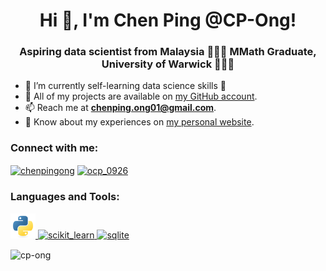 <h1 align="center">Hi 👋, I'm Chen Ping @CP-Ong!</h1>
<h3 align="center">Aspiring data scientist from Malaysia 🧑🏻‍💻 MMath Graduate, University of Warwick 🧑🏻‍🎓</h3>

- 🌱 I’m currently self-learning data science skills 🎯
- 📁 All of my projects are available on [my GitHub account](https://github.com/CP-Ong).
- 📫 Reach me at **chenping.ong01@gmail.com**.
- 📄 Know about my experiences on [my personal website](https://ocp0926.wixsite.com/lucasongchenping).

<h3 align="left">Connect with me:</h3>
<p align="left">
<a href="https://linkedin.com/in/chenpingong" target="blank"><img align="center" src="https://raw.githubusercontent.com/rahuldkjain/github-profile-readme-generator/master/src/images/icons/Social/linked-in-alt.svg" alt="chenpingong" height="30" width="40" /></a>
<a href="https://instagram.com/ocp_0926" target="blank"><img align="center" src="https://raw.githubusercontent.com/rahuldkjain/github-profile-readme-generator/master/src/images/icons/Social/instagram.svg" alt="ocp_0926" height="30" width="40" /></a>
</p>

<h3 align="left">Languages and Tools:</h3>
<p align="left"> <a href="https://www.python.org" target="_blank" rel="noreferrer"> <img src="https://raw.githubusercontent.com/devicons/devicon/master/icons/python/python-original.svg" alt="python" width="40" height="40"/> </a> <a href="https://scikit-learn.org/" target="_blank" rel="noreferrer"> <img src="https://upload.wikimedia.org/wikipedia/commons/0/05/Scikit_learn_logo_small.svg" alt="scikit_learn" width="40" height="40"/> </a> <a href="https://www.sqlite.org/" target="_blank" rel="noreferrer"> <img src="https://www.vectorlogo.zone/logos/sqlite/sqlite-icon.svg" alt="sqlite" width="40" height="40"/> </a> </p>

<p><img align="center" src="https://github-readme-stats.vercel.app/api/top-langs?username=cp-ong&show_icons=true&locale=en&layout=compact" alt="cp-ong" /></p>
